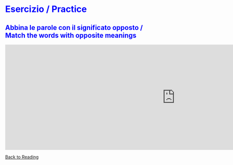 <h1 style="color:blue;"> Esercizio / Practice </h1>

<h2 style="color:blue;"> Abbina le parole con il significato opposto / Match the words with opposite meanings </h2>

<iframe src="https://h5p.org/h5p/embed/356422" width="1090" height="338" frameborder="0" allowfullscreen="allowfullscreen"></iframe><script src="https://h5p.org/sites/all/modules/h5p/library/js/h5p-resizer.js" charset="UTF-8"></script>

<p> 
<a style="float:left;" href="reading.html" class="btn2"> Back to Reading</a>
</p>
<div style="clear:both;"> </div>
